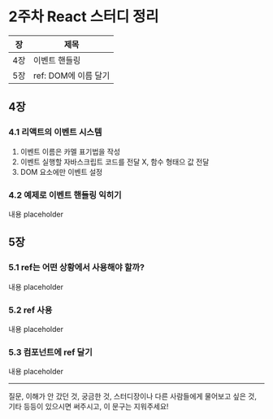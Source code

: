# 2주차 React 스터디 정리

| 장   | 제목          |
| ---- | ------------- |
| 4장 | 이벤트 핸들링 |
| 5장 | ref: DOM에 이름 달기 |

## 4장

### 4.1 리액트의 이벤트 시스템

1. 이벤트 이름은 카멜 표기법을 작성
2. 이벤트 실행할 자바스크립트 코드를 전달 X, 함수 형태으 값 전달
3. DOM 요소에만 이벤트 설정


### 4.2 예제로 이벤트 핸들링 익히기

내용 placeholder

## 5장

### 5.1 ref는 어떤 상황에서 사용해야 할까?

내용 placeholder

### 5.2 ref 사용

내용 placeholder

### 5.3 컴포넌트에 ref 달기

내용 placeholder

------

질문, 이해가 안 갔던 것, 궁금한 것, 스터디장이나 다른 사람들에게 물어보고 싶은 것, 기타 등등이 있으시면 써주시고, 이 문구는 지워주세요!
